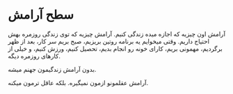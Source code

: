 ﻿<h1>سطح آرامش</h1>

<p>آرامش اون چیزیه که اجازه میده زندگی کنیم. آرامش چیزیه که توی زندگی روزمره بهش احتیاج داریم. وقتی میخوایم یه برنامه روتین بریزیم، صبح بریم سر کار، بعد از ظهر برگردیم، مهمونی بریم، کارای خونه رو انجام بدیم، تحصیل کنیم، ورزش کنیم، و خیلی از کارهای روزمره دیگه.</p>
<p>بدون آرامش زندگیمون جهنم میشه.</p>
<p>آرامش عقلمونو ازمون نمیگیره. بلکه عاقل ترمون میکنه.</p>